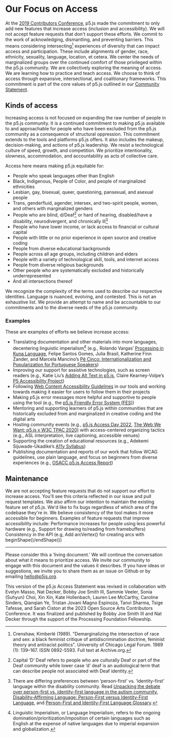 <!-- What our commitment to access means for contributors and users of the library. -->

# Our Focus on Access

At the [2019 Contributors Conference](https://p5js.org/events/contributors-conference-2019), p5.js made the commitment to only add new features that increase access (inclusion and accessibility). We will not accept feature requests that don't support these efforts. We commit to the work of acknowledging, dismantling, and preventing barriers. This means considering intersecting[^1] experiences of diversity that can impact access and participation. These include alignments of gender, race, ethnicity, sexuality, language, location, et cetera. We center the needs of marginalized groups over the continued comfort of those privileged within the p5.js community. We are collectively exploring the meaning of access. We are learning how to practice and teach access. We choose to think of access through expansive, intersectional, and coalitionary frameworks. This commitment is part of the core values of p5.js outlined in our [Community Statement](https://p5js.org/about/#community-statement).

## Kinds of access

Increasing access is not focused on expanding the raw number of people in the p5.js community. It is a continued commitment to making p5.js available to and approachable for people who have been excluded from the p5.js community as a consequence of structural oppression. This commitment extends to the tools and platforms p5.js offers. It also includes the makeup, decision-making, and actions of p5.js leadership. We resist a technological culture of speed, growth, and competition. We prioritize intentionality, slowness, accommodation, and accountability as acts of collective care.

Access here means making p5.js equitable for:

- People who speak languages other than English
- Black, Indigenous, People of Color, and people of marginalized ethnicities 
- Lesbian, gay, bisexual, queer, questioning, pansexual, and asexual people
- Trans, genderfluid, agender, intersex, and two-spirit people, women, and others with marginalized genders
- People who are blind, d/Deaf[^2] or hard of hearing, disabled/have a disability, neurodivergent, and chronically ill[^3]
- People who have lower income, or lack access to financial or cultural capital
- People with little or no prior experience in open source and creative coding
- People from diverse educational backgrounds
- People across all age groups, including children and elders
- People with a variety of technological skill, tools, and internet access
- People from diverse religious backgrounds
- Other people who are systematically excluded and historically underrepresented
- And all intersections thereof

We recognize the complexity of the terms used to describe our respective identities. Language is nuanced, evolving, and contested. This is not an exhaustive list. We provide an attempt to name and be accountable to our commitments and to the diverse needs of the p5.js community.


### Examples
These are examples of efforts we believe increase access:

- Translating documentation and other materials into more languages, decentering linguistic imperialism[^4] (e.g., Rolando Vargas’ [Processing in Kuna Language](https://medium.com/@ProcessingOrg/culture-as-translation-processing-in-kuna-language-with-rolando-vargas-and-edinson-izquierdo-8079f14851f7), Felipe Santos Gomes, Julia Brasil, Katherine Finn Zander, and Marcela Mancino’s [Pê Cinco: Internationalization and Popularization for Portuguese Speakers](https://medium.com/processing-foundation/translating-p5-js-into-portuguese-for-the-brazilian-community-14b969e77ab1))
- Improving our support for assistive technologies, such as screen readers (e.g., Katie Liu’s [Adding Alt Text in p5.js](https://medium.com/processing-foundation/adding-alt-text-e2c7684e44f8), Claire Kearney-Volpe’s [P5 Accessibility Project](https://medium.com/processing-foundation/p5-accessibility-115d84535fa8))
- Following [Web Content Accessibility Guidelines](https://www.w3.org/TR/WCAG21/) in our tools and working towards making it easier for users to follow them in their projects
- Making p5.js error messages more helpful and supportive to people using the tool (e.g., the [p5.js Friendly Error System (FES)](./friendly_error_system.md))
- Mentoring and supporting learners of p5.js within communities that are historically excluded from and marginalized in creative coding and the digital arts
- Hosting community events (e.g., [p5.js Access Day 2022](https://p5js.org/events/p5js-access-day-2022), [The Web We Want: p5.js x W3C TPAC 2020)](https://medium.com/processing-foundation/p5-js-x-w3c-tpac-bee4c621a053) with access-centered organizing tactics (e.g., ASL interpretation, live captioning, accessible venues)
- Supporting the creation of educational resources (e.g., Adekemi Sijuwade-Ukadike’s [A11y Syllabus](http://a11ysyllabus.site/))
- Publishing documentation and reports of our work that follow WCAG guidelines, use plain language, and focus on beginners from diverse experiences (e.g., [OSACC p5.js Access Report](https://github.com/processing/OSACC-p5.js-Access-Report))



## Maintenance
We are not accepting feature requests that do not support our effort to increase access. You'll see this criteria reflected in our issue and pull request templates. We also affirm our intention to maintain the existing feature set of p5.js. We'd like to fix bugs regardless of which area of the codebase they're in. We believe consistency of the tool makes it more accessible for beginners. Examples of feature requests that improve accessibility include:
Performance increases for people using less powerful hardware (e.g., Support for drawing to/reading from framebuffers)
Consistency in the API (e.g, Add arcVertex() for creating arcs with beginShape()/endShape())

___

Please consider this a ‘living document.' We will continue the conversation about what it means to prioritize access. We invite our community to engage with this document and the values it describes. If you have ideas or suggestions, we invite you to share them as an issue on Github or by emailing hello@p5js.org.

This version of the p5.js Access Statement was revised in collaboration with Evelyn Masso, Nat Decker, Bobby Joe Smith III, Sammie Veeler, Sonia (Suhyun) Choi, Xin Xin, Kate Hollenbach, Lauren Lee McCarthy, Caroline Sinders, Qianqian Ye, Tristan Jovani Magno Espinoza, Tanvi Sharma, Tsige Tafesse, and Sarah Ciston at the 2023 Open Source Arts Contributors Conference. It was finalized and published by Bobby Joe Smith III and Nat Decker through the support of the Processing Foundation Fellowship. 

[^1]: Crenshaw, Kimberlé (1989). "Demarginalizing the intersection of race and sex: a black feminist critique of antidiscrimination doctrine, feminist theory and antiracist politics". University of Chicago Legal Forum. 1989 (1): 139–167. ISSN 0892-5593. Full text at Archive.org.
[^2]: Capital ‘D’ Deaf refers to people who are culturally Deaf or part of the Deaf community while lower case ‘d’ deaf is an audiological term that can describe people not associated with Deaf identity. 
[^3]: There are differing preferences between ‘person-first’ vs. ‘identity-first’ language within the disability community. Read [Unpacking the debate over person-first vs. identity-first language in the autism community](https://news.northeastern.edu/2018/07/12/unpacking-the-debate-over-person-first-vs-identity-first-language-in-the-autism-community/), [Disability-Affirming Language: Person-First versus Identity-First Language](https://editorstorontoblog.com/2024/02/23/disability-affirming-language-person-first-versus-identity-first-language/), and [Person-First and Identity-First Language Glossary](https://ogs.ny.gov/system/files/documents/2024/02/person-first-and-identity-first-glossary_english_final.pdf).
[^4]: Linguistic Imperialism, or Language Imperialism, refers to the ongoing domination/prioritization/imposition of certain languages such as English at the expense of native languages due to imperial expansion and globalization. 
